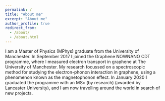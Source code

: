 ```yaml
---
permalink: /
title: "About me"
excerpt: "About me"
author_profile: true
redirect_from: 
  - /about/
  - /about.html
---
```


I am a Master of Physics (MPhys) graduate from the University of Manchester. In September 2017 I joined the Graphene NOWNANO CDT programme, where I measured electron transport in graphene at The University of Manchester. My research focussed on a spectroscopic method for studying the electron-phonon interaction in graphene, using a phenomenon known as the magnetophonon effect. In January 2020 I graduated the programme with an MSc (by research) (awarded by Lancaster University), and I am now travelling around the world in search of new projects.


